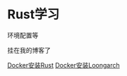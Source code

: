 # Rust学习


环境配置等

挂在我的博客了

[Docker安装Rust](https://www.jensenwei.cn/?p=186)
[Docker安装Loongarch](https://www.jensenwei.cn/?p=187)